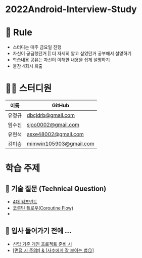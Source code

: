 # 2022Android-Interview-Study

# 🌳 Rule
- 스터디는 매주 금요일 진행 
- 자신이 궁금했던거 || 더 자세히 알고 싶었던거 공부해서 설명하기
- 학습내용 공유는 자신이 이해한 내용을 쉽게 설명하기 
- 불참 4회시 퇴출

# 👨‍💻 스터디원 
| 이름   | GitHub                                         |
| ------ | ---------------------------------------------- |
| 유청규 | [dbcjdrb@gmail.com](https://github.com/whathe-downtown) |
| 임수진 | [sjoo0002@gmail.com](https://github.com/sujin-kk) |
| 유현석 | [asxe48002@gmail.com](https://github.com/namdh9011) |
| 김미승 | [mimwin105903@gmail.com](https://github.com/mimwin) |


# 학습 주제
## 📝 기술 질문 (Technical Question)
- <a href="https://github.com/whathe-downtown/2022Android-Interview-Study/blob/main/%EB%A9%B4%EC%A0%91%EC%A7%88%EB%AC%B8/%EA%B8%B0%EC%88%A0%EC%A7%88%EB%AC%B8/4%EB%8C%80%EC%BB%B4%ED%8F%AC%EB%84%8C%ED%8A%B8.md">4대 컴포넌트</a>
- <a href="https://github.com/whathe-downtown/2022Android-Interview-Study/blob/main/%EB%A9%B4%EC%A0%91%EC%A7%88%EB%AC%B8/%EA%B8%B0%EC%88%A0%EC%A7%88%EB%AC%B8/%EC%BD%94%EB%A3%A8%ED%8B%B4%ED%94%8C%EB%A1%9C%EC%9A%B0.md">코루틴 플로우(Coroutine Flow)</a>
- <a href="https://github.com/whathe-downtown/2022Android-Interview-Study/blob/main/%EC%83%9D%EB%AA%85%EC%A3%BC%EA%B8%B0.md"></a>


## 📌 입사 들어가기 전에 ...
- <a href="https://tinyurl.com/2p2xg5ak">신입 기준 개인 프로젝트 준비 시</a>
- <a href="https://tinyurl.com/2o2yyrda">[면접 시 주의❗️] & [사수에게 잘 보이는 법😏] </a>
<!--##
## ✅  기본 질문 (Basic Question)

## 🗣 언어 질문 (Language Question)

## 🧠 CS 질문 (Computer Science)-->



